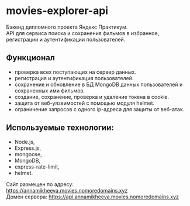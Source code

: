 # movies-explorer-api

Бэкенд дипломного проекта Яндекс Практикум.      
API для сервиса поиска и сохранения фильмов в избранное, регистрации и аутентификации пользователей.  

## Функционал
- проверка всех поступающих на сервер данных.
- регистрация и аутентификация пользователей.
- сохранение и обновление в БД MongoDB данных пользователей и сохраненных ими фильмов.
- создание, сохранение, проверка и удаление токена в cookie.
- защита от веб-уязвимостей с помощью модуля helmet.
- ограничение запросов с одного ip-адреса для защиты от веб-атак.

## Используемые технологии: 
- Node.js,
- Express.js,
- mongoose,
- MongoDB,
- express-rate-limit,
- helmet.

Сайт размещен по адресу: https://annamikheeva.movies.nomoredomains.xyz    
Домен сервера: https://api.annamikheeva.movies.nomoredomains.xyz
